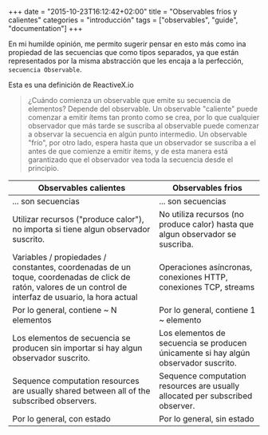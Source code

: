 +++
date = "2015-10-23T16:12:42+02:00"
title = "Observables frios y calientes"
categories = "introducción"
tags = ["observables", "guide", "documentation"]
+++


En mi humilde opinión, me permito sugerir pensar en esto más como ina propiedad de las secuencias que como tipos separados, ya que están representados por la misma abstracción que les encaja a la perfección, `secuencia Observable`.

Esta es una definición de ReactiveX.io

> ¿Cuándo comienza un observable que emite su secuencia de elementos? Depende del observable. Un observable "caliente" puede comenzar a emitir ítems tan pronto como se crea, por lo que cualquier observador que más tarde se suscriba al observable puede comenzar a observar la secuencia en algún punto intermedio. Un observable "frío", por otro lado, espera hasta que un observador se suscriba a el antes de que comienze a emitir ítems, y de esta manera está garantizado que el observador vea toda la secuencia desde el principio.

| Observables calientes                                                                                                                                      | Observables frios                                                                   |
|------------------------------------------------------------------------------------------------------------------------------------------------------------|-------------------------------------------------------------------------------------|
| ... son secuencias                                                                                                                                         | ... son secuencias                                                                  |
| Utilizar recursos ("produce calor"), no importa si tiene algun observador suscrito.                                                                        | No utiliza recursos (no produce calor) hasta que algun observador se suscriba.      |
| Variables / propiedades / constantes, coordenadas de un toque, coordenadas de click de ratón, valores de un control de interfaz de usuario, la hora actual | Operaciones asíncronas, conexiones HTTP, conexiones TCP, streams                    |
| Por lo general, contiene ~ N elementos                                                                                                                     | Por lo general, contiene 1 ~ elemento                                               |
| Los elementos de secuencia se producen sin importar si hay algun observador suscrito.                                                                      | Los elementos de secuencia se producen únicamente si hay algún observador suscrito. |
| Sequence computation resources are usually shared between all of the subscribed observers.                                                                 | Sequence computation resources are usually allocated per subscribed observer.       |
| Por lo general, con estado                                                                                                                                 | Por lo general, sin estado                                                          |
